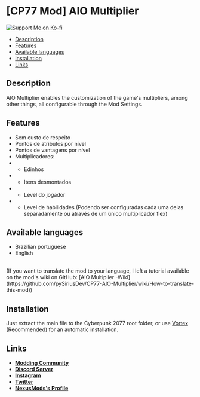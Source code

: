 # [CP77 Mod] AIO Multiplier
[![Support Me on Ko-fi](https://i.imgur.com/7Cm07AZ.png)](https://ko-fi.com/siriusbeck)
<br>
* [Description](https://github.com/pySiriusDev/CP77-AIO-Multiplier#description)
* [Features](https://github.com/pySiriusDev/CP77-AIO-Multiplier#features)
* [Available languages](https://github.com/pySiriusDev/CP77-AIO-Multiplier#available-languages)
* [Installation](https://github.com/pySiriusDev/CP77-AIO-Multiplier#installation)
* [Links](https://github.com/pySiriusDev/CP77-AIO-Multiplier#links)

## Description
AIO Multiplier enables the customization of the game's multipliers, among other things, all configurable through the Mod Settings.

## Features
* Sem custo de respeito
* Pontos de atributos por nível
* Pontos de vantagens por nível
* Multiplicadores:
* * Edinhos
* * Itens desmontados
* * Level do jogador
* * Level de habilidades (Podendo ser configuradas cada uma delas separadamente ou através de um único multiplicador flex)

## Available languages
* Brazilian portuguese
* English
<br>
(If you want to translate the mod to your language, I left a tutorial available on the mod's wiki on GitHub: [AIO Multiplier -Wiki](https://github.com/pySiriusDev/CP77-AIO-Multiplier/wiki/How-to-translate-this-mod))

## Installation
Just extract the main file to the Cyberpunk 2077 root folder, or use [Vortex](https://www.nexusmods.com/site/mods/1?tab=files) (Recommended) for an automatic installation.

## Links
* **[Modding Community](https://discord.gg/2YaYhgqHva)**
* **[Discord Server](https://discord.gg/pVKQ7vzmKE)**
* **[Instagram](https://instagram.com)**
* **[Twitter](https://twitter.com/_katiorro)**
* **[NexusMods's Profile](https://www.nexusmods.com/users/73453593)**
